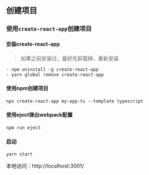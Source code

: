 ## 创建项目

### 使用`create-react-app`创建项目

#### 安装create-react-app 

> 如果之前安装过，最好先卸载掉，重新安装

<!-- 卸载 -->
```
- npm uninstall -g create-react-app
- yarn global remove create-react-app

```

#### 使用npm创建项目
```
npx create-react-app my-app-ts --template typescript
```


#### 使用eject弹出webpack配置
```
npm run eject
```

#### 启动

```
yarn start
```
本地访问：http://localhost:3001/


